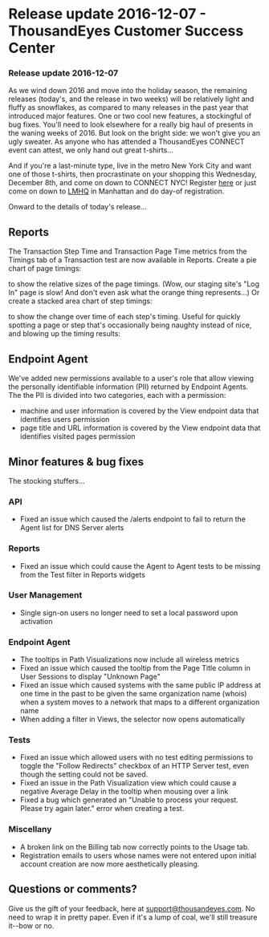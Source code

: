 # Release update 2016-12-07 - ThousandEyes Customer Success Center

### Release update 2016-12-07

As we wind down 2016 and move into the holiday season, the remaining releases \(today's, and the release in two weeks\) will be relatively light and fluffy as snowflakes, as compared to many releases in the past year that introduced major features. One or two cool new features, a stockingful of bug fixes.  You'll need to look elsewhere for a really big haul of presents in the waning weeks of 2016. But look on the bright side: we won't give you an ugly sweater.  As anyone who has attended a ThousandEyes CONNECT event can attest, we only hand out great t-shirts...  

And if you're a last-minute type, live in the metro New York City and want one of those t-shirts, then procrastinate on your shopping this Wednesday, December 8th, and come on down to CONNECT NYC!  Register [here](https://www.thousandeyes.com/events/connect/new-york-fall-2016) or just come on down to [LMHQ](https://goo.gl/maps/vmag4nT3eCK2) in Manhattan and do day-of registration.

Onward to the details of today's release...

## ​Reports

The Transaction Step Time and Transaction Page Time metrics from the Timings tab of a Transaction test are now available in Reports.  Create a pie chart of page timings:

  
to show the relative sizes of the page timings. \(Wow, our staging site's "Log In" page is slow! And don't even ask what the orange thing represents...\) Or create a stacked area chart of step timings:

to show the change over time of each step's timing. Useful for quickly spotting a page or step that's occasionally being naughty instead of nice, and blowing up the timing results:

## Endpoint Agent

We've added new permissions available to a user's role that allow viewing the personally identifiable information \(PII\) returned by Endpoint Agents. The the PII is divided into two categories, each with a permission:

* machine and user information is covered by the View endpoint data that identifies users permission
* page title and URL information is covered by the View endpoint data that identifies visited pages permission

## Minor features & bug fixes

 The stocking stuffers...

### API

* Fixed an issue which caused the /alerts endpoint to fail to return the Agent list for DNS Server alerts

### Reports

* Fixed an issue which could cause the Agent to Agent tests to be missing from the Test filter in Reports widgets

### User Management

* Single sign-on users no longer need to set a local password upon activation

### Endpoint Agent

* The tooltips in Path Visualizations now include all wireless metrics
* Fixed an issue which caused the tooltip from the Page Title column in User Sessions to display "Unknown Page"
* Fixed an issue which caused systems with the same public IP address at one time in the past to be given the same organization name \(whois\) when a system moves to a network that maps to a different organization name
* When adding a filter in Views, the selector now opens automatically

### Tests

* Fixed an issue which allowed users with no test editing permissions to toggle the "Follow Redirects" checkbox of an HTTP Server test, even though the setting could not be saved.
* Fixed an issue in the Path Visualization view which could cause a negative Average Delay in the tooltip when mousing over a link
* Fixed a bug which generated an "Unable to process your request. Please try again later." error when creating a test.

### Miscellany

* A broken link on the Billing tab now correctly points to the Usage tab.
* Registration emails to users whose names were not entered upon initial account creation are now more aesthetically pleasing.

## Questions or comments?

 Give us the gift of your feedback, here at [support@thousandeyes.com](mailto:support@thousandeyes.com). No need to wrap it in pretty paper. Even if it's a lump of coal, we'll still treasure it--bow or no.

